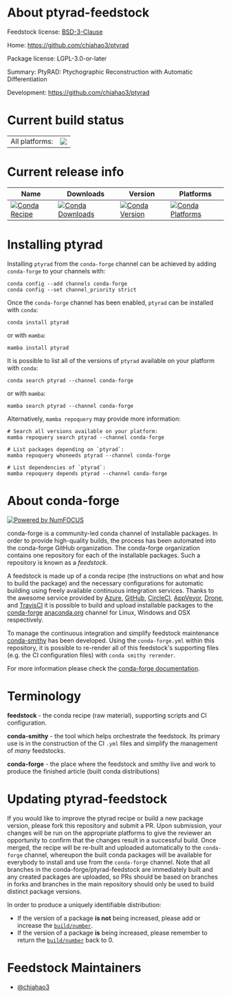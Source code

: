 About ptyrad-feedstock
======================

Feedstock license: [BSD-3-Clause](https://github.com/conda-forge/ptyrad-feedstock/blob/main/LICENSE.txt)

Home: https://github.com/chiahao3/ptyrad

Package license: LGPL-3.0-or-later

Summary: PtyRAD: Ptychographic Reconstruction with Automatic Differentiation

Development: https://github.com/chiahao3/ptyrad

Current build status
====================


<table><tr><td>All platforms:</td>
    <td>
      <a href="https://dev.azure.com/conda-forge/feedstock-builds/_build/latest?definitionId=25796&branchName=main">
        <img src="https://dev.azure.com/conda-forge/feedstock-builds/_apis/build/status/ptyrad-feedstock?branchName=main">
      </a>
    </td>
  </tr>
</table>

Current release info
====================

| Name | Downloads | Version | Platforms |
| --- | --- | --- | --- |
| [![Conda Recipe](https://img.shields.io/badge/recipe-ptyrad-green.svg)](https://anaconda.org/conda-forge/ptyrad) | [![Conda Downloads](https://img.shields.io/conda/dn/conda-forge/ptyrad.svg)](https://anaconda.org/conda-forge/ptyrad) | [![Conda Version](https://img.shields.io/conda/vn/conda-forge/ptyrad.svg)](https://anaconda.org/conda-forge/ptyrad) | [![Conda Platforms](https://img.shields.io/conda/pn/conda-forge/ptyrad.svg)](https://anaconda.org/conda-forge/ptyrad) |

Installing ptyrad
=================

Installing `ptyrad` from the `conda-forge` channel can be achieved by adding `conda-forge` to your channels with:

```
conda config --add channels conda-forge
conda config --set channel_priority strict
```

Once the `conda-forge` channel has been enabled, `ptyrad` can be installed with `conda`:

```
conda install ptyrad
```

or with `mamba`:

```
mamba install ptyrad
```

It is possible to list all of the versions of `ptyrad` available on your platform with `conda`:

```
conda search ptyrad --channel conda-forge
```

or with `mamba`:

```
mamba search ptyrad --channel conda-forge
```

Alternatively, `mamba repoquery` may provide more information:

```
# Search all versions available on your platform:
mamba repoquery search ptyrad --channel conda-forge

# List packages depending on `ptyrad`:
mamba repoquery whoneeds ptyrad --channel conda-forge

# List dependencies of `ptyrad`:
mamba repoquery depends ptyrad --channel conda-forge
```


About conda-forge
=================

[![Powered by
NumFOCUS](https://img.shields.io/badge/powered%20by-NumFOCUS-orange.svg?style=flat&colorA=E1523D&colorB=007D8A)](https://numfocus.org)

conda-forge is a community-led conda channel of installable packages.
In order to provide high-quality builds, the process has been automated into the
conda-forge GitHub organization. The conda-forge organization contains one repository
for each of the installable packages. Such a repository is known as a *feedstock*.

A feedstock is made up of a conda recipe (the instructions on what and how to build
the package) and the necessary configurations for automatic building using freely
available continuous integration services. Thanks to the awesome service provided by
[Azure](https://azure.microsoft.com/en-us/services/devops/), [GitHub](https://github.com/),
[CircleCI](https://circleci.com/), [AppVeyor](https://www.appveyor.com/),
[Drone](https://cloud.drone.io/welcome), and [TravisCI](https://travis-ci.com/)
it is possible to build and upload installable packages to the
[conda-forge](https://anaconda.org/conda-forge) [anaconda.org](https://anaconda.org/)
channel for Linux, Windows and OSX respectively.

To manage the continuous integration and simplify feedstock maintenance
[conda-smithy](https://github.com/conda-forge/conda-smithy) has been developed.
Using the ``conda-forge.yml`` within this repository, it is possible to re-render all of
this feedstock's supporting files (e.g. the CI configuration files) with ``conda smithy rerender``.

For more information please check the [conda-forge documentation](https://conda-forge.org/docs/).

Terminology
===========

**feedstock** - the conda recipe (raw material), supporting scripts and CI configuration.

**conda-smithy** - the tool which helps orchestrate the feedstock.
                   Its primary use is in the construction of the CI ``.yml`` files
                   and simplify the management of *many* feedstocks.

**conda-forge** - the place where the feedstock and smithy live and work to
                  produce the finished article (built conda distributions)


Updating ptyrad-feedstock
=========================

If you would like to improve the ptyrad recipe or build a new
package version, please fork this repository and submit a PR. Upon submission,
your changes will be run on the appropriate platforms to give the reviewer an
opportunity to confirm that the changes result in a successful build. Once
merged, the recipe will be re-built and uploaded automatically to the
`conda-forge` channel, whereupon the built conda packages will be available for
everybody to install and use from the `conda-forge` channel.
Note that all branches in the conda-forge/ptyrad-feedstock are
immediately built and any created packages are uploaded, so PRs should be based
on branches in forks and branches in the main repository should only be used to
build distinct package versions.

In order to produce a uniquely identifiable distribution:
 * If the version of a package **is not** being increased, please add or increase
   the [``build/number``](https://docs.conda.io/projects/conda-build/en/latest/resources/define-metadata.html#build-number-and-string).
 * If the version of a package **is** being increased, please remember to return
   the [``build/number``](https://docs.conda.io/projects/conda-build/en/latest/resources/define-metadata.html#build-number-and-string)
   back to 0.

Feedstock Maintainers
=====================

* [@chiahao3](https://github.com/chiahao3/)

